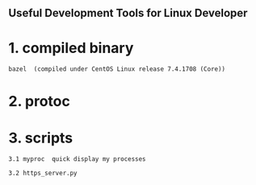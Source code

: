 
## Useful Development Tools for Linux Developer

# 1. compiled binary
    bazel  (compiled under CentOS Linux release 7.4.1708 (Core))

# 2. protoc

# 3. scripts
    3.1 myproc  quick display my processes

    3.2 https_server.py
